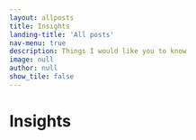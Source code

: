 ```yaml
---
layout: allposts
title: Insights
landing-title: 'All posts'
nav-menu: true
description: Things I would like you to know
image: null
author: null
show_tile: false
---
```


<h1>Insights</h1>
